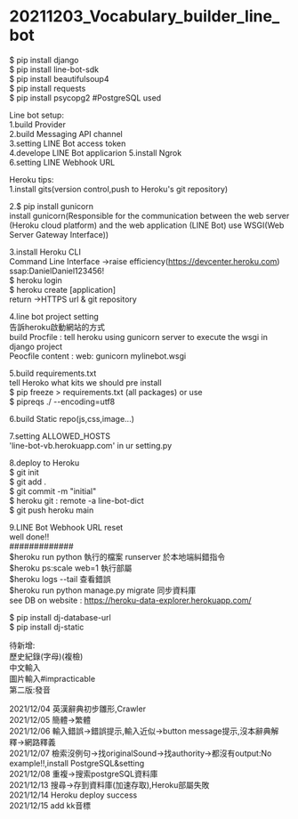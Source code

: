 # 20211203_Vocabulary_builder_line_bot

$ pip install django  
$ pip install line-bot-sdk  
$ pip install beautifulsoup4     
$ pip install requests   
$ pip install psycopg2     #PostgreSQL used
  
Line bot setup:  
1.build Provider  
2.build Messaging API channel  
3.setting LINE Bot access token  
4.develope LINE Bot applicarion 
5.install Ngrok  
6.setting LINE Webhook URL  
  
Heroku tips:  
1.install gits(version control,push to Heroku's git repository)   
  
2.$ pip install gunicorn  
install gunicorn(Responsible for the communication between the web server (Heroku cloud platform) and the web application (LINE Bot) use WSGI(Web Server Gateway Interface))  
  
3.install Heroku CLI  
Command Line Interface ->raise efficiency(https://devcenter.heroku.com)  
ssap:DanielDaniel123456!  
$ heroku login    
$ heroku create [application]   
return ->HTTPS url & git repository  
  
4.line bot  project setting   
告訴heroku啟動網站的方式  
build Procfile : tell heroku using gunicorn server to execute the wsgi in django project  
Peocfile content : web: gunicorn mylinebot.wsgi  
  
5.build requirements.txt  
tell Heroko what kits we should pre install  
$ pip freeze > requirements.txt (all packages) or use   
$ pipreqs ./ --encoding=utf8  
  
6.build Static repo(js,css,image...)      
  
7.setting ALLOWED_HOSTS  
'line-bot-vb.herokuapp.com' in ur setting.py
 
8.deploy to Heroku  
$ git init  
$ git add .  
$ git commit -m "initial"  
$ heroku git : remote -a line-bot-dict   
$ git push heroku main
  
9.LINE Bot Webhook URL reset  
well done!!  
#############  
$heroku run python 執行的檔案 runserver  於本地端糾錯指令  
$heroku ps:scale web=1  執行部屬  
$heroku logs --tail  查看錯誤  
$heroku run python manage.py migrate 同步資料庫    
see DB on website : https://heroku-data-explorer.herokuapp.com/  
  
$ pip install dj-database-url   
$ pip install dj-static  
  
待新增:     
歷史紀錄(字母)(複檢)  
中文輸入  
圖片輸入#impracticable     
第二版:發音  
  
2021/12/04 英漢辭典初步雛形,Crawler  
2021/12/05 簡體->繁體  
2021/12/06 輸入錯誤->錯誤提示,輸入近似->button message提示,沒本辭典解釋->網路釋義  
2021/12/07 檢索沒例句->找originalSound->找authority->都沒有output:No example!!,install PostgreSQL&setting  
2021/12/08 重複->搜索postgreSQL資料庫  
2021/12/13 搜尋->存到資料庫(加速存取),Heroku部屬失敗  
2021/12/14 Heroku deploy success   
2021/12/15 add kk音標  

